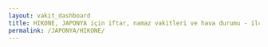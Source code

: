 ```yaml
---
layout: vakit_dashboard
title: HIKONE, JAPONYA için iftar, namaz vakitleri ve hava durumu - ilçe/eyalet seç
permalink: /JAPONYA/HIKONE/
---
```


<script type="text/javascript">
  var GLOBAL_COUNTRY = 'JAPONYA';
  var GLOBAL_CITY = 'HIKONE';
  var GLOBAL_STATE = '';
  var lat = 72;
  var lon = 21;
</script>

